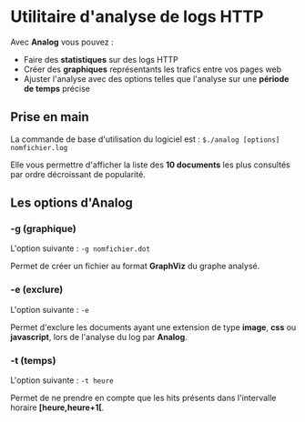 # Utilitaire d'analyse de logs HTTP

Avec **Analog** vous pouvez :

- Faire des **statistiques** sur des logs HTTP
- Créer des **graphiques** représentants les trafics entre vos pages web
- Ajuster l'analyse avec des options telles que l'analyse sur une **période de temps** précise

## Prise en main

La commande de base d'utilisation du logiciel est : ```$./analog [options] nomfichier.log```

Elle vous permettre d'afficher la liste des **10 documents** les plus consultés par ordre décroissant de popularité.

## Les options d'Analog

### -g (graphique)

L'option suivante : ```-g nomfichier.dot```

Permet de créer un fichier au format **GraphViz** du graphe analysé.

### -e (exclure)

L'option suivante : ```-e```

Permet d'exclure les documents ayant une extension de type **image**, **css** ou **javascript**, lors de l'analyse du log par **Analog**.

### -t (temps)

L'option suivante : ```-t heure```

Permet de ne prendre en compte que les hits présents dans l'intervalle horaire **[heure,heure+1[**.